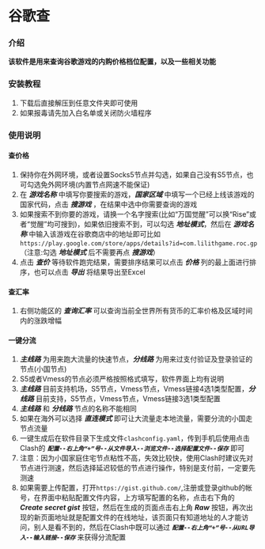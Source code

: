 # 谷歌查

### 介绍
**该软件是用来查询谷歌游戏的内购价格档位配置，以及一些相关功能**

### 安装教程

1.  下载后直接解压到任意文件夹即可使用
2.  如果报毒请先加入白名单或关闭防火墙程序

### 使用说明

#### 查价格
1.  保持你在外网环境，或者设置Socks5节点并勾选，如果自己没有S5节点，也可勾选免外网环境(内置节点网速不能保证)
2.  在 ***游戏名称*** 中填写你要搜索的游戏，***国家区域*** 中填写一个已经上线该游戏的国家代码，点击 ***搜游戏*** ，在结果中选中你需要查询的游戏
3.  如果搜索不到你要的游戏，请换一个名字搜索(比如“万国觉醒”可以换“Rise”或者“觉醒”均可搜到)，如果依旧搜索不到，可以勾选 ***地址模式***，然后在 ***游戏名称*** 中输入该游戏在谷歌商店中的地址即可比如`https://play.google.com/store/apps/details?id=com.lilithgame.roc.gp`（注意:勾选 ***地址模式*** 后不需要再点 ***搜游戏***）
4.  点击 ***查价*** 等待软件跑完结果，需要排序结果可以点击 ***价格*** 列的最上面进行排序，也可以点击 ***导出*** 将结果导出至Excel

#### 查汇率
1.  右侧功能区的 ***查询汇率*** 可以查询当前全世界所有货币的汇率价格及区域时间内的涨跌增幅

#### 一键分流
1.  ***主线路*** 为用来跑大流量的快速节点，***分线路*** 为用来过支付验证及登录验证的节点(小国节点)
2.  S5或者Vmess的节点必须严格按照格式填写，软件界面上均有说明
3.  ***主线路*** 目前支持机场，S5节点，Vmess节点，Vmess链接4选1类型配置，***分线路*** 目前支持，S5节点，Vmess节点，Vmess链接3选1类型配置
4.  ***主线路*** 和 ***分线路*** 节点的名称不能相同
5.  如果在海外可以选择 ***直连模式*** 即可让大流量走本地流量，需要分流的小国走节点流量
6.  一键生成后在软件目录下生成文件`clashconfig.yaml`，传到手机后使用点击Clash的 ***`配置--右上角“+”号--从文件导入--浏览文件--选择配置文件--保存`*** 即可
7.  注意：因为小国家庭住宅节点粘性不高，失效比较快，使用Clash时建议先对节点进行测速，然后选择延迟较低的节点进行操作，特别是支付前，一定要先测速
8.  如果需要上传配置，打开`https://gist.github.com/`,注册或登录github的帐号，在界面中粘贴配置文件内容，上方填写配置的名称，点击右下角的 ***Create secret gist*** 按钮，然后在生成的页面点击右上角 ***Raw*** 按钮，再次出现的新页面地址就是配置文件的在线地址，该页面只有知道地址的人才能访问，别人是看不到的，然后在Clash中既可以通过 ***`配置--右上角“+”号--从URL导入--输入链接--保存`*** 来获得分流配置

